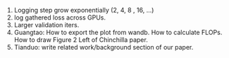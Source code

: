 1. Logging step grow exponentially (2, 4, 8 , 16, ...)
2. log gathered loss across GPUs.
3. Larger validation iters.
4. Guangtao: How to export the plot from wandb. How to calculate FLOPs. How to draw  Figure 2 Left of Chinchilla paper. 
5. Tianduo: write related work/background section of our paper. 